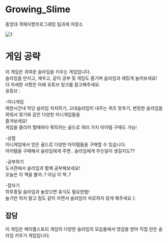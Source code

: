 # Growing_Slime
중앙대 객체지향프로그래밍 팀과제 저장소

![1](https://user-images.githubusercontent.com/55347374/101269025-3734a900-37ad-11eb-9230-047f8e54f280.png)
# 게임 공략
이 게임은 귀여운 슬라임을 키우는 게임입니다.  
슬라임을 만지고, 재우고, 같이 공부 및 게임도 즐기며 슬라임과 재밌게 놀아보세요!  
더 자세한 사항은 아래 유튜브 링크를 참고해주세요.  
유튜브 : 

-미니게임  
제한시간내 악당 슬라임 처치하기, 고대슬라임이 내주는 퀴즈 맞추기, 변장한 슬라임을 외워서 찾기와 같은 다양한 미니게임들을  
즐겨보세요!  
게임을 클리어 할때마다 획득하는 골드로 여러 가지 아이템 구매도 가능!
  
-상점  
미니게임에서 얻은 골드로 다양한 아이템들을 구매할 수 있습니다.  
아이템을 구매해서 슬라임에게 주면.. 슬라임에게 무슨일이 생길지도??  
  
-공부하기  
도서관에서 슬라임과 함께 공부해보세요!  
오늘은 이 책을 볼까..? 아님 이 책..?  
  
-잠자기  
하루종일 슬라임과 놀았으면 휴식도 필요한법!  
놀기만 하지 말고 잠도 같이 자면서 슬라임이 피로하지 않게 해주세요 (:  
  
## 잡담
이 게임은 메이플스토리 게임의 다양한 슬라임의 모습들에서 영감을 받아 직접 만든 슬라임 키우기 게임입니다.

